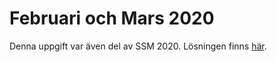 
# Februari och Mars 2020

Denna uppgift var även del av SSM 2020. Lösningen finns [här](https://github.com/Kodsport/sakerhetssm-2020-solutions/tree/master/misc/hiddeninplainsight).